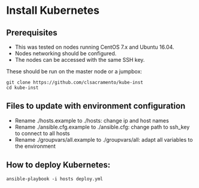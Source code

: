 # Install Kubernetes

## Prerequisites
* This was tested on nodes running CentOS 7.x and Ubuntu 16.04.
* Nodes networking should be configured.
* The nodes can be accessed with the same SSH key.

These should be run on the master node or a jumpbox:
~~~
git clone https://github.com/clsacramento/kube-inst
cd kube-inst
~~~

## Files to update with environment configuration

 * Rename ./hosts.example to ./hosts: change ip and host names
 * Rename ./ansible.cfg.example to ./ansible.cfg: change path to ssh_key to connect to all hosts
 * Rename ./groupvars/all.example to ./groupvars/all: adapt all variables to the environment


## How to deploy Kubernetes:


~~~
ansible-playbook -i hosts deploy.yml
~~~

